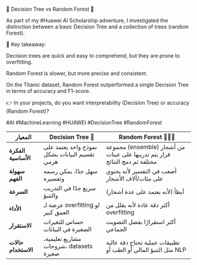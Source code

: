 🌳 Decision Tree vs Random Forest 🌲


As part of my #Huawei AI Scholarship adventure, I investigated the distinction between a basic Decision Tree and a collection of trees (random Forest).


 🔎 Key takeaway:


 Decision trees are quick and easy to comprehend, but they are prone to overfitting.


 Random Forest is slower, but more precise and consistent.


 On the Titanic dataset, Random Forest outperformed a single Decision Tree in terms of accuracy and F1-score.


 👉 In your projects, do you want interpretability (Decision Tree) or accuracy (Random Forest)?


 #AI #MachineLearning #HUAWEI #DecisionTree #RandomForest


| المعيار             | Decision Tree 🌳                              | Random Forest 🌲🌲🌲                                                        |
| ------------------- | --------------------------------------------- | --------------------------------------------------------------------------- |
| **الفكرة الأساسية** | نموذج واحد يعتمد على تقسيم البيانات بشكل هرمي | مجموعة (ensemble) من أشجار قرار يتم تدريبها على عينات مختلفة ثم دمج النتائج |
| **سهولة الفهم**     | سهل جدًا، يمكن رسمه وتفسيره                   | أصعب في التفسير لأنه يحتوي على مئات/آلاف الأشجار                            |
| **السرعة**          | سريع جدًا في التدريب والتنبؤ                  | أبطأ (لأنه يعتمد على عدة أشجار)                                             |
| **الأداء**          | عرضة لـ overfitting لو العمق كبير             | أكثر دقة عادة لأنه يقلل من overfitting                                      |
| **الاستقرار**       | حساس للتغيرات الصغيرة في البيانات             | أكثر استقرارًا بفضل التصويت الجماعي                                         |
| **حالات الاستخدام** | مشاريع تعليمية، شروحات، datasets صغيرة        | تطبيقات عملية تحتاج دقة عالية مثل التنبؤ المالي أو الطب أو NLP              |
